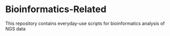 # Bioinformatics-Related
This repository contains everyday-use scripts for bioinformatics analysis of NGS data

